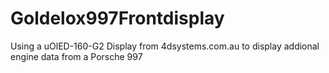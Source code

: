 # Goldelox997Frontdisplay
Using a uOlED-160-G2 Display from 4dsystems.com.au  to display addional engine data from a Porsche 997
